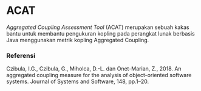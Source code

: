 # ACAT

*Aggregated Coupling Assessment Tool* (ACAT) merupakan sebuah kakas bantu untuk membantu pengukuran kopling pada perangkat lunak berbasis Java menggunakan metrik kopling Aggregated Coupling.

### Referensi
Czibula, I.G., Czibula, G., Miholca, D.-L. dan Onet-Marian, Z., 2018. An aggregated 
coupling measure for the analysis of object-oriented software systems. 
Journal of Systems and Software, 148, pp.1–20.